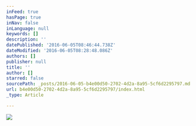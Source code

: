 ```yaml
---
inFeed: true
hasPage: true
inNav: false
inLanguage: null
keywords: []
description: ''
datePublished: '2016-06-05T08:46:44.738Z'
dateModified: '2016-06-05T08:28:48.086Z'
authors: []
publisher: null
title: ''
author: []
starred: false
sourcePath: _posts/2016-06-05-b4e00d50-2702-4d2a-8a95-5cf6d2295797.md
url: b4e00d50-2702-4d2a-8a95-5cf6d2295797/index.html
_type: Article

---
```

![](https://the-grid-user-content.s3-us-west-2.amazonaws.com/0fd98834-4e41-4b9c-bbb5-cb56980b2dbf.jpg)